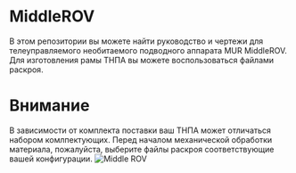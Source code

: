 # MiddleROV
В этом репозитории вы можете найти руководство и чертежи для телеуправляемого необитаемого подводного аппарата MUR MiddleROV. Для изготовления рамы ТНПА вы можете воспользоваться файлами раскроя.

# Внимание
В зависимости от комплекта поставки ваш ТНПА может отличаться набором комлпектующих. Перед началом механической обработки материала, пожалуйста, выберите файлы раскроя соответствующие вашей конфигурации.
![Middle ROV](https://robocenter.net/media/images/1_ZcZXJNe.max-1000x500.jpg)
